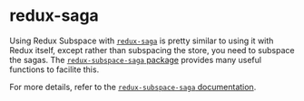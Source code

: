 # redux-saga

Using Redux Subspace with [`redux-saga`](https://redux-saga.js.org/) is pretty similar to using it with Redux itself, except rather than subspacing the store, you need to subspace the sagas. The [`redux-subspace-saga` package](https://github.com/ioof-holdings/redux-subspace/tree/master/packages/redux-subspace-saga) provides many useful functions to facilite this.

For more details, refer to the [`redux-subspace-saga` documentation](/packages/redux-subspace-saga/README.md).

